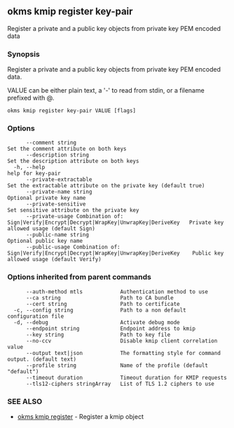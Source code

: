 ## okms kmip register key-pair

Register a private and a public key objects from private key PEM encoded data

### Synopsis

Register a private and a public key objects from private key PEM encoded data.
		
VALUE can be either plain text, a '-' to read from stdin, or a filename prefixed with @.

```
okms kmip register key-pair VALUE [flags]
```

### Options

```
      --comment string                                                                          Set the comment attribute on both keys
      --description string                                                                      Set the description attribute on both keys
  -h, --help                                                                                    help for key-pair
      --private-extractable                                                                     Set the extractable attribute on the private key (default true)
      --private-name string                                                                     Optional private key name
      --private-sensitive                                                                       Set sensitive attribute on the private key
      --private-usage Combination of: Sign|Verify|Encrypt|Decrypt|WrapKey|UnwrapKey|DeriveKey   Private key allowed usage (default Sign)
      --public-name string                                                                      Optional public key name
      --public-usage Combination of: Sign|Verify|Encrypt|Decrypt|WrapKey|UnwrapKey|DeriveKey    Public key allowed usage (default Verify)
```

### Options inherited from parent commands

```
      --auth-method mtls            Authentication method to use
      --ca string                   Path to CA bundle
      --cert string                 Path to certificate
  -c, --config string               Path to a non default configuration file
  -d, --debug                       Activate debug mode
      --endpoint string             Endpoint address to kmip
      --key string                  Path to key file
      --no-ccv                      Disable kmip client correlation value
      --output text|json            The formatting style for command output. (default text)
      --profile string              Name of the profile (default "default")
      --timeout duration            Timeout duration for KMIP requests
      --tls12-ciphers stringArray   List of TLS 1.2 ciphers to use
```

### SEE ALSO

* [okms kmip register](okms_kmip_register.md)	 - Register a kmip object

